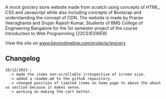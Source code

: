 A mock grocery store website made from scratch using concepts of HTML, CSS and Javascript while also including concepts of Bootsrap and understanding the concept of CDN.
The website is made by Pranav Veeraghanta and Srujan Rajesh Kumar, Students of BMS College of Engineering Bangalore for the 1st semester project of the course Introduction to Web Programming (22CS1ESWEB)

View the site on www.beyondmebtw.com/projects/grocery

## Changelog
    10/12/2023 :
      -> made the items non-scrollable irrespective of screen size.
      -> added a readme.md to the github repository.
      -> changed position of limited items on home page to above the about us section because it makes sense.
      -> working on making the cart better.
